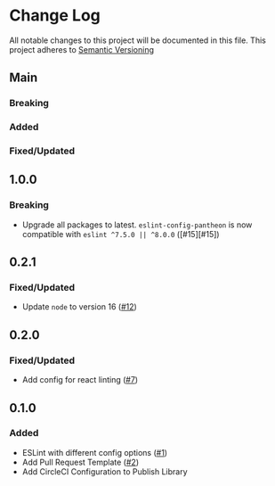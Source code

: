 # Change Log

All notable changes to this project will be documented in this file. This project adheres to [Semantic Versioning](http://semver.org)

## Main

### Breaking

### Added

### Fixed/Updated

## 1.0.0

### Breaking

- Upgrade all packages to latest. `eslint-config-pantheon` is now compatible with `eslint ^7.5.0 || ^8.0.0` ([#15][#15])

[15]: https://github.com/pantheon-systems/eslint-config-pantheon/pull/15

## 0.2.1

### Fixed/Updated

- Update `node` to version 16 ([#12][12])

[12]: https://github.com/pantheon-systems/eslint-config-pantheon/pull/12

## 0.2.0

### Fixed/Updated

- Add config for react linting ([#7][7])

[7]: https://github.com/pantheon-systems/eslint-config-pantheon/pull/7

## 0.1.0

### Added

- ESLint with different config options ([#1][1])
- Add Pull Request Template ([#2][2])
- Add CircleCI Configuration to Publish Library

[1]: https://github.com/pantheon-systems/eslint-config-pantheon/pull/1
[2]: https://github.com/pantheon-systems/eslint-config-pantheon/pull/2
[3]: https://github.com/pantheon-systems/eslint-config-pantheon/pull/3
